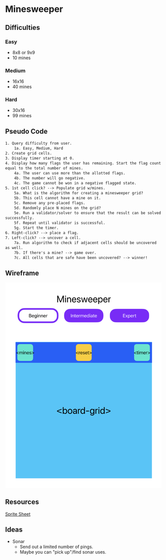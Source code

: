 # Minesweeper

## Difficulties

### Easy

- 8x8 or 9x9
- 10 mines

### Medium

- 16x16
- 40 mines

### Hard

- 30x16
- 99 mines

## Pseudo Code

```
1. Query difficulty from user.
    1a. Easy, Medium, Hard
2. Create grid cells.
3. Display timer starting at 0.
4. Display how many flags the user has remaining. Start the flag count equal to the total number of mines.
    4a. The user can use more than the allotted flags.
    4b. The number will go negative.
    4c. The game cannot be won in a negative flagged state.
5. 1st cell click? --> Populate grid w/mines.
    5a. What is the algorithm for creating a minesweeper grid?
    5b. This cell cannot have a mine on it.
    5c. Remove any pre-placed flags.
    5d. Randomly place N mines on the grid?
    5e. Run a validator/solver to ensure that the result can be solved successfully.
    5f. Repeat until validator is successful.
    5g. Start the timer.
6. Right-click? --> place a flag.
7. Left-click? --> uncover a cell.
    7a. Run algorithm to check if adjacent cells should be uncovered as well.
    7b. If there's a mine? --> game over.
    7c. All cells that are safe have been uncovered? --> winner!
```

## Wireframe

<img src="./images/Minesweeper Wireframe.svg" style="background-color: lime" alt="wireframe"/>

## Resources

[Sprite Sheet](https://www.spriters-resource.com/pc_computer/minesweeper/sheet/19849/)

## Ideas

- Sonar
  - Send out a limited number of pings.
  - Maybe you can "pick up"/find sonar uses.
